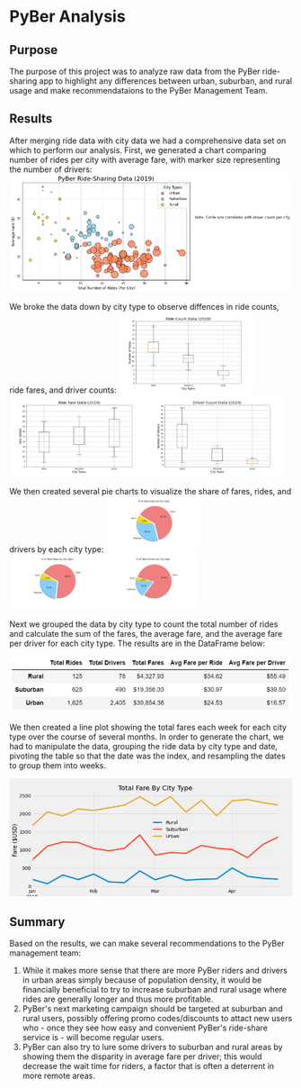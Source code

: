 # PyBer Analysis

## Purpose

The purpose of this project was to analyze raw data from the PyBer ride-sharing app to highlight any differences between urban, suburban, and rural usage and make recommendataions to the PyBer Management Team.


## Results

After merging ride data with city data we had a comprehensive data set on which to perform our analysis. First, we generated a chart comparing number of rides per city with average fare, with marker size representing the number of drivers:
![Fig1](analysis/Fig1.png)

We broke the data down by city type to observe diffences in ride counts, ride fares, and driver counts: 
<img src="https://github.com/linzmacd/PyBer_Analysis/blob/main/analysis/Fig2.png" width=48% height=50%>
<img src="https://github.com/linzmacd/PyBer_Analysis/blob/main/analysis/Fig3.png" width=48% height=50%>
<img src="https://github.com/linzmacd/PyBer_Analysis/blob/main/analysis/Fig4.png" width=48% height=50%>

We then created several pie charts to visualize the share of fares, rides, and drivers by each city type:
<img src="https://github.com/linzmacd/PyBer_Analysis/blob/main/analysis/Fig5.png" width=33% height=33%> <img src="https://github.com/linzmacd/PyBer_Analysis/blob/main/analysis/Fig6.png" width=33% height=33%> <img src="https://github.com/linzmacd/PyBer_Analysis/blob/main/analysis/Fig7.png" width=33% height=33%>

Next we grouped the data by city type to count the total number of rides and calculate the sum of the fares, the average fare, and the average fare per driver for each city type. The results are in the DataFrame below:  

![data_frame](analysis/data_frame.PNG)


We then created a line plot showing the total fares each week for each city type over the course of several months. In order to generate the chart, we had to manipulate the data, grouping the ride data by city type and date, pivoting the table so that the date was the index, and resampling the dates to group them into weeks. 

![total_fare_by_city_type](analysis/total_fare_by_city_type.png)


## Summary

Based on the results, we can make several recommendations to the PyBer management team:

1. While it makes more sense that there are more PyBer riders and drivers in urban areas simply because of population density, it would be financially beneficial to try to increase suburban and rural usage where rides are generally longer and thus more profitable.
2. PyBer's next marketing campaign should be targeted at suburban and rural users, possibly offering promo codes/discounts to attact new users who - once they see how easy and convenient PyBer's ride-share service is - will become regular users.  
3. PyBer can also try to lure some drivers to suburban and rural areas by showing them the disparity in average fare per driver; this would decrease the wait time for riders, a factor that is often a deterrent in more remote areas.
